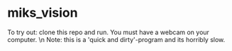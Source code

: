 # miks_vision

To try out: clone this repo and run. You must have a webcam on your computer. \n
Note: this is a 'quick and dirty'-program and its horribly slow.
